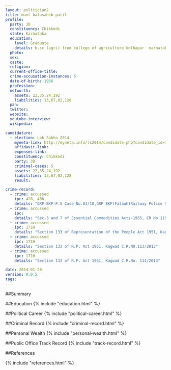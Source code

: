 ```yaml
---
layout: politician2
title: mant balasaheb patil
profile: 
  party: JD
  constituency: Chikkodi
  state: Karnataka
  education: 
    level: Graduate
    details: b.sc (agri) from college of agriculture kolhapur  marnataka secondary education  banglore 1970  sslc from shri sidheshwar high school mole karnataka secondary education  banglore 1970
  photo: 
  sex: 
  caste: 
  religion: 
  current-office-title: 
  crime-accusation-instances: 5
  date-of-birth: 1956
  profession: 
  networth: 
    assets: 22,35,24,192
    liabilities: 13,67,02,128
  pan: 
  twitter: 
  website: 
  youtube-interview: 
  wikipedia: 

candidature: 
  - election: Lok Sabha 2014
    myneta-link: http://myneta.info/ls2014/candidate.php?candidate_id=1813
    affidavit-link: 
    expenses-link: 
    constituency: Chikkodi 
    party: JD
    criminal-cases: 5
    assets: 22,35,24,192
    liabilities: 13,67,02,128
    result:  

crime-record: 
  - crime: accussed
    ipc: 420, 406,
    details: "GRP-BKP-P.S Case No.83/10,GRP BKP(Fatauh)Railway Police Station Patna,Bihar,Date-28.12.2010. . Court- High Court of  Judicature Patna in Criminal Writ No. 1029/2012" 
  - crime: accussed
    ipc: 
    details: "Sec-3 and 7 of Essential Commodities Acts-1955, CR No.115/13 Kagwad P.S Dist-Belgaum,Karnataka,2.05.2013 in the capacity of CMD of the company.The Same is challenged in WP No.21486/2013 and dismissed with observation in favour of candidate" 
  - crime: accussed
    ipc: 171H
    details: "Section 133 of Representation of the People Act 1951, Kagwad CR No.109/2013" 
  - crime: accussed
    ipc: 171H
    details: "Section 133 of R.P. Act 1951, Kagwad C.R.NO.113/2013" 
  - crime: accussed
    ipc: 171H
    details: "Section 133 of R.P. Act 1951, Kagwad C.R.No. 114/2013" 

date: 2014-01-28
version: 0.0.5
tags: 
---
```

##Summary


##Education
{% include "education.html" %}


##Political Career
{% include "political-career.html" %}


##Criminal Record
{% include "criminal-record.html" %}


##Personal Wealth
{% include "personal-wealth.html" %}


##Public Office Track Record
{% include "track-record.html" %}


##References


{% include "references.html" %}
